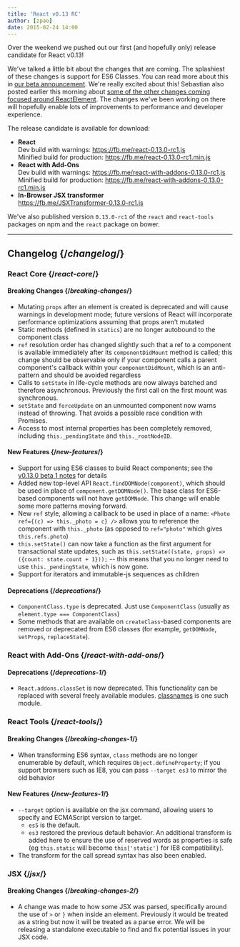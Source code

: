 ```yaml
---
title: 'React v0.13 RC'
author: [zpao]
date: 2015-02-24 14:00
---
```


Over the weekend we pushed out our first (and hopefully only) release candidate for React v0.13!

We've talked a little bit about the changes that are coming. The splashiest of these changes is support for ES6 Classes. You can read more about this in [our beta announcement](/blog/2015/01/27/react-v0.13.0-beta-1.html). We're really excited about this! Sebastian also posted earlier this morning about [some of the other changes coming focused around ReactElement](/blog/2015/02/24/streamlining-react-elements.html). The changes we've been working on there will hopefully enable lots of improvements to performance and developer experience.

The release candidate is available for download:

- **React**  
  Dev build with warnings: https://fb.me/react-0.13.0-rc1.js  
  Minified build for production: https://fb.me/react-0.13.0-rc1.min.js
- **React with Add-Ons**  
  Dev build with warnings: https://fb.me/react-with-addons-0.13.0-rc1.js  
  Minified build for production: https://fb.me/react-with-addons-0.13.0-rc1.min.js
- **In-Browser JSX transformer**  
  https://fb.me/JSXTransformer-0.13.0-rc1.js

We've also published version `0.13.0-rc1` of the `react` and `react-tools` packages on npm and the `react` package on bower.

---

## Changelog {/*changelog*/}

### React Core {/*react-core*/}

#### Breaking Changes {/*breaking-changes*/}

- Mutating `props` after an element is created is deprecated and will cause warnings in development mode; future versions of React will incorporate performance optimizations assuming that props aren't mutated
- Static methods (defined in `statics`) are no longer autobound to the component class
- `ref` resolution order has changed slightly such that a ref to a component is available immediately after its `componentDidMount` method is called; this change should be observable only if your component calls a parent component's callback within your `componentDidMount`, which is an anti-pattern and should be avoided regardless
- Calls to `setState` in life-cycle methods are now always batched and therefore asynchronous. Previously the first call on the first mount was synchronous.
- `setState` and `forceUpdate` on an unmounted component now warns instead of throwing. That avoids a possible race condition with Promises.
- Access to most internal properties has been completely removed, including `this._pendingState` and `this._rootNodeID`.

#### New Features {/*new-features*/}

- Support for using ES6 classes to build React components; see the [v0.13.0 beta 1 notes](/blog/2015/01/27/react-v0.13.0-beta-1.html) for details
- Added new top-level API `React.findDOMNode(component)`, which should be used in place of `component.getDOMNode()`. The base class for ES6-based components will not have `getDOMNode`. This change will enable some more patterns moving forward.
- New `ref` style, allowing a callback to be used in place of a name: `<Photo ref={(c) => this._photo = c} />` allows you to reference the component with `this._photo` (as opposed to `ref="photo"` which gives `this.refs.photo`)
- `this.setState()` can now take a function as the first argument for transactional state updates, such as `this.setState((state, props) => ({count: state.count + 1}));` -- this means that you no longer need to use `this._pendingState`, which is now gone.
- Support for iterators and immutable-js sequences as children

#### Deprecations {/*deprecations*/}

- `ComponentClass.type` is deprecated. Just use `ComponentClass` (usually as `element.type === ComponentClass`)
- Some methods that are available on `createClass`-based components are removed or deprecated from ES6 classes (for example, `getDOMNode`, `setProps`, `replaceState`).

### React with Add-Ons {/*react-with-add-ons*/}

#### Deprecations {/*deprecations-1*/}

- `React.addons.classSet` is now deprecated. This functionality can be replaced with several freely available modules. [classnames](https://www.npmjs.com/package/classnames) is one such module.

### React Tools {/*react-tools*/}

#### Breaking Changes {/*breaking-changes-1*/}

- When transforming ES6 syntax, `class` methods are no longer enumerable by default, which requires `Object.defineProperty`; if you support browsers such as IE8, you can pass `--target es3` to mirror the old behavior

#### New Features {/*new-features-1*/}

- `--target` option is available on the jsx command, allowing users to specify and ECMAScript version to target.
  - `es5` is the default.
  - `es3` restored the previous default behavior. An additional transform is added here to ensure the use of reserved words as properties is safe (eg `this.static` will become `this['static']` for IE8 compatibility).
- The transform for the call spread syntax has also been enabled.

### JSX {/*jsx*/}

#### Breaking Changes {/*breaking-changes-2*/}

- A change was made to how some JSX was parsed, specifically around the use of `>` or `}` when inside an element. Previously it would be treated as a string but now it will be treated as a parse error. We will be releasing a standalone executable to find and fix potential issues in your JSX code.
